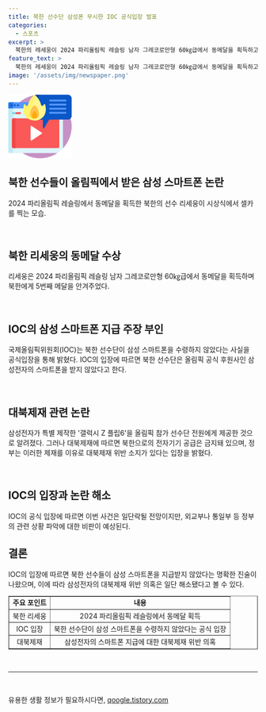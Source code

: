```yaml
---
title: 북한 선수단 삼성폰 무시한 IOC 공식입장 발표
categories:
  - 스포츠
excerpt: >
  북한의 레세웅이 2024 파리올림픽 레슬링 남자 그레코로만형 60㎏급에서 동메달을 획득하고, 셀카를 찍고 있는 모습이 화제다. 그러나 북한 선수단이 삼성 스마트폰을 수령했을 경우 대북제재를 위반할 가능성을 우려하는 의견이 나왔으나, 국제올림픽위원회는 북한 선수단이 삼성 스마트폰을 지급받지 않았음을 확인했다. 이에 대한 IOC의 입장이 나오면서 논란이 해소됐으나, 외교부와 통일부가 이에 관한 설명을 제대로 하지 않은 점이 비판의 대상이 되고 있다.
feature_text: >
  북한의 레세웅이 2024 파리올림픽 레슬링 남자 그레코로만형 60㎏급에서 동메달을 획득하고, 셀카를 찍고 있는 모습이 화제다. 그러나 북한 선수단이 삼성 스마트폰을 수령했을 경우 대북제재를 위반할 가능성을 우려하는 의견이 나왔으나, 국제올림픽위원회는 북한 선수단이 삼성 스마트폰을 지급받지 않았음을 확인했다. 이에 대한 IOC의 입장이 나오면서 논란이 해소됐으나, 외교부와 통일부가 이에 관한 설명을 제대로 하지 않은 점이 비판의 대상이 되고 있다.
image: '/assets/img/newspaper.png'
---
```


<p><img src="/assets/img/news.png" alt="rentncar 속보" /></p>

<h2>북한 선수들이 올림픽에서 받은 삼성 스마트폰 논란</h2>

<p data-ke-size="size16">2024 파리올림픽 레슬링에서 동메달을 획득한 북한의 선수 리세웅이 시상식에서 셀카를 찍는 모습.</p>

<p data-ke-size="size16">&nbsp;</p>

<h2>북한 리세웅의 동메달 수상</h2>

<p data-ke-size="size16">리세웅은 2024 파리올림픽 레슬링 남자 그레코로만형 60㎏급에서 동메달을 획득하며 북한에게 5번째 메달을 안겨주었다.</p>

<p data-ke-size="size16">&nbsp;</p>

<h2>IOC의 삼성 스마트폰 지급 주장 부인</h2>

<p data-ke-size="size16">국제올림픽위원회(IOC)는 북한 선수단이 삼성 스마트폰을 수령하지 않았다는 사실을 공식입장을 통해 밝혔다. IOC의 입장에 따르면 북한 선수단은 올림픽 공식 후원사인 삼성전자의 스마트폰을 받지 않았다고 한다.</p>

<p data-ke-size="size16">&nbsp;</p>

<h2>대북제재 관련 논란</h2>

<p data-ke-size="size16">삼성전자가 특별 제작한 '갤럭시 Z 플립6'을 올림픽 참가 선수단 전원에게 제공한 것으로 알려졌다. 그러나 대북제재에 따르면 북한으로의 전자기기 공급은 금지돼 있으며, 정부는 이러한 제재를 이유로 대북제재 위반 소지가 있다는 입장을 밝혔다.</p>

<p data-ke-size="size16">&nbsp;</p>

<h2>IOC의 입장과 논란 해소</h2>

<p data-ke-size="size16">IOC의 공식 입장에 따르면 이번 사건은 일단락될 전망이지만, 외교부나 통일부 등 정부의 관련 상황 파악에 대한 비판이 예상된다.</p>

<div>
  <h2>결론</h2>
  <p data-ke-size="size16">IOC의 입장에 따르면 북한 선수들이 삼성 스마트폰을 지급받지 않았다는 명확한 진술이 나왔으며, 이에 따라 삼성전자의 대북제재 위반 의혹은 일단 해소됐다고 볼 수 있다.</p>
</div>

<table style="width: 100%;" border="1">
  <tbody>
    <tr>
      <td style="text-align: center; height: 17px;"><b>주요 포인트</b></td>
      <td style="text-align: center; height: 17px;"><b>내용</b></td>
    </tr>
    <tr>
      <td style="text-align: center; height: 17px;">북한 리세웅</td>
      <td style="text-align: center; height: 17px;">2024 파리올림픽 레슬링에서 동메달 획득</td>
    </tr>
    <tr>
      <td style="text-align: center; height: 17px;">IOC 입장</td>
      <td style="text-align: center; height: 17px;">북한 선수단이 삼성 스마트폰을 수령하지 않았다는 공식 입장</td>
    </tr>
    <tr>
      <td style="text-align: center; height: 17px;">대북제재</td>
      <td style="text-align: center; height: 17px;">삼성전자의 스마트폰 지급에 대한 대북제재 위반 의혹</td>
    </tr>
  </tbody>
</table>

<p data-ke-size="size16">&nbsp;</p>

<hr>

<p data-ke-size="size16">&nbsp;</p>
유용한 생활 정보가 필요하시다면, <a href="https://qoogle.tistory.com" rel="dofollow">qoogle.tistory.com</a>


